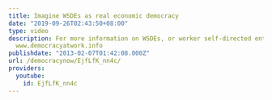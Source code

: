 ```yaml
---
title: Imagine WSDEs as real economic democracy
date: "2019-09-26T02:43:50+08:00"
type: video
description: For more information on WSDEs, or worker self-directed enterprises, visit
  www.democracyatwork.info
publishdate: "2013-02-07T01:42:08.000Z"
url: /democracynow/EjfLfK_nn4c/
providers:
  youtube:
    id: EjfLfK_nn4c
---
```

